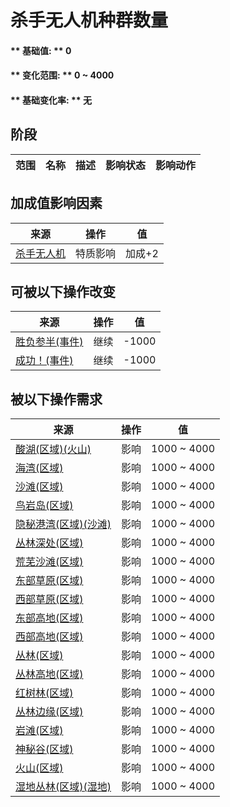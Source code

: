 # 杀手无人机种群数量  
#### ** 基础值: ** 0   
#### ** 变化范围: ** 0 ~ 4000  
#### ** 基础变化率: ** 无   
## 阶段  
范围  |  名称  |  描述  |  影响状态  |  影响动作  
----  |  ----  |  ----  |  ----  |  ----  
## 加成值影响因素  
来源  |  操作  |  值  
----  |  ----  |  ----  
[杀手无人机](Pk_1_KillerDrones.md)  |  特质影响  |  加成+2  
## 可被以下操作改变  
来源  |  操作  |  值  
----  |  ----  |  ----  
[胜负参半(事件)](Event_DroneFightMixedSuccess.md)  |  继续  |  -1000  
[成功！(事件)](Event_DroneFightSuccess.md)  |  继续  |  -1000  
## 被以下操作需求  
来源  |  操作  |  值  
----  |  ----  |  ----  
[酸湖(区域)(火山)](AcidLake.md)  |  影响  |  1000 ~ 4000  
[海湾(区域)](Bay.md)  |  影响  |  1000 ~ 4000  
[沙滩(区域)](Beach.md)  |  影响  |  1000 ~ 4000  
[鸟岩岛(区域)](BirdRock.md)  |  影响  |  1000 ~ 4000  
[隐秘港湾(区域)(沙滩)](Cove.md)  |  影响  |  1000 ~ 4000  
[丛林深处(区域)](DeepJungle.md)  |  影响  |  1000 ~ 4000  
[荒芜沙滩(区域)](DesolateBeach.md)  |  影响  |  1000 ~ 4000  
[东部草原(区域)](GrasslandsE.md)  |  影响  |  1000 ~ 4000  
[西部草原(区域)](GrasslandsW.md)  |  影响  |  1000 ~ 4000  
[东部高地(区域)](HighlandsEastern.md)  |  影响  |  1000 ~ 4000  
[西部高地(区域)](HighlandsWestern.md)  |  影响  |  1000 ~ 4000  
[丛林(区域)](Jungle.md)  |  影响  |  1000 ~ 4000  
[丛林高地(区域)](JungleHighlands.md)  |  影响  |  1000 ~ 4000  
[红树林(区域)](Mangroves.md)  |  影响  |  1000 ~ 4000  
[丛林边缘(区域)](Outskirts.md)  |  影响  |  1000 ~ 4000  
[岩滩(区域)](Rocks.md)  |  影响  |  1000 ~ 4000  
[神秘谷(区域)](SecretValley.md)  |  影响  |  1000 ~ 4000  
[火山(区域)](Volcano.md)  |  影响  |  1000 ~ 4000  
[湿地丛林(区域)(湿地)](Wetlands.md)  |  影响  |  1000 ~ 4000  


<script>document.title="杀手无人机种群数量 - 卡牌生存百科 Card Survival Wiki";</script>